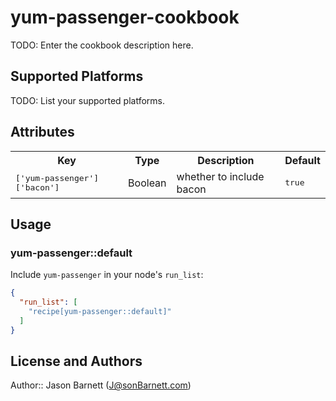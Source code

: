 # yum-passenger-cookbook

TODO: Enter the cookbook description here.

## Supported Platforms

TODO: List your supported platforms.

## Attributes

<table>
  <tr>
    <th>Key</th>
    <th>Type</th>
    <th>Description</th>
    <th>Default</th>
  </tr>
  <tr>
    <td><tt>['yum-passenger']['bacon']</tt></td>
    <td>Boolean</td>
    <td>whether to include bacon</td>
    <td><tt>true</tt></td>
  </tr>
</table>

## Usage

### yum-passenger::default

Include `yum-passenger` in your node's `run_list`:

```json
{
  "run_list": [
    "recipe[yum-passenger::default]"
  ]
}
```

## License and Authors

Author:: Jason Barnett (<J@sonBarnett.com>)
